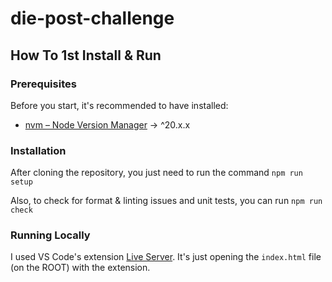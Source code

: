 # die-post-challenge

## How To 1st Install & Run

### Prerequisites

Before you start, it's recommended to have installed:

- [nvm – Node Version Manager](https://github.com/nvm-sh/nvm) -> ^20.x.x

### Installation

After cloning the repository, you just need to run the command `npm run setup`

Also, to check for format & linting issues and unit tests, you can run `npm run check`

### Running Locally

I used VS Code's extension [Live Server](https://marketplace.visualstudio.com/items?itemName=ritwickdey.LiveServer). It's just opening the `index.html` file (on the ROOT) with the extension.
